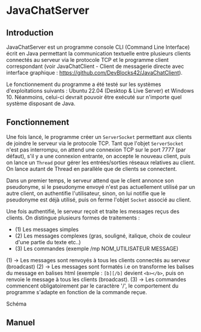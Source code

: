 # JavaChatServer

## Introduction
JavaChatServer est un programme console CLI (Command Line Interface) écrit en Java permettant la communication textuelle entre plusieurs clients connectés au serveur via le protocole TCP et le programme client correspondant (voir JavaChatClient - Client de messagerie directe avec interface graphique : https://github.com/DevBlocks42/JavaChatClient).

Le fonctionnement du programme a été testé sur les systèmes d'exploitations suivants : Ubuntu 22.04 (Desktop & Live Server) et Windows 10. Néanmoins, celui-ci devrait pouvoir être exécuté sur n'importe quel système disposant de Java.

## Fonctionnement

Une fois lancé, le programme créer un `ServerSocket` permettant aux clients de joindre le serveur via le protocole TCP. Tant que l'objet `ServerSocket` n'est pas interrompu, on attend une connexion TCP sur le port 7777 (par défaut), s'il y a une connexion entrante, on accepte le nouveau client, puis on lance un `Thread` pour gérer les entrées/sorties réseaux relatives au client. On lance autant de Thread en parallèle que de clients se connectent. 

Dans un premier temps, le serveur attend que le client annonce son pseudonyme, si le pseudonyme envoyé n'est pas actuellement utilisé par un autre client, on authentifie l'utilisateur, sinon, on lui notifie que le pseudonyme est déjà utilisé, puis on ferme l'objet `Socket` associé au client.

Une fois authentifié, le serveur reçoit et traite les messages reçus des clients. On distingue plusieurs formes de traitements : 
  - (1) Les messages simples 
  - (2) Les messages complexes (gras, souligné, italique, choix de couleur d'une partie du texte etc..) 
  - (3) Les commandes (exemple /mp NOM_UTILISATEUR MESSAGE)


(1) -> Les messages sont renvoyés à tous les clients connectés au serveur (broadcast)
(2) -> Les messages sont formatés i.e on transforme les balises du message en balises html (exemple : `[b][/b]` devient `<b></b>`, puis on renvoie le message à tous les clients (broadcast).
(3) -> Les commandes commencent obligatoirement par le caractère '/', le comportement du programme s'adapte en fonction de la commande reçue.

Schéma
<mxfile modified="2023-06-16T10:27:52.075Z" host="app.diagrams.net" agent="Mozilla/5.0 (X11; Ubuntu; Linux x86_64; rv:109.0) Gecko/20100101 Firefox/113.0" etag="B_TClrIC4MIVub1-MRxj" version="21.4.0" type="device">
  <diagram id="l8hXMBHkgcEJcSW0mbfh" name="Page-1">
    <mxGraphModel dx="1434" dy="771" grid="1" gridSize="10" guides="1" tooltips="1" connect="1" arrows="1" fold="1" page="1" pageScale="1" pageWidth="1169" pageHeight="827" math="0" shadow="0">
      <root>
        <mxCell id="0" />
        <mxCell id="1" parent="0" />
        <mxCell id="s5DcjVivYv2rXD6XcJxH-9" value="Serveur" style="shape=ext;double=1;rounded=0;whiteSpace=wrap;html=1;fillColor=#647687;fontColor=#ffffff;strokeColor=#314354;" vertex="1" parent="1">
          <mxGeometry x="430" y="180" width="320" height="70" as="geometry" />
        </mxCell>
        <mxCell id="s5DcjVivYv2rXD6XcJxH-10" value="&lt;div&gt;Entrées&lt;/div&gt;&lt;div&gt;&lt;br&gt;&lt;/div&gt;&lt;div&gt;&lt;br&gt;&lt;/div&gt;&lt;div&gt;&lt;br&gt;&lt;/div&gt;&lt;div&gt;&lt;br&gt;&lt;/div&gt;&lt;div&gt;Réception de &lt;br&gt;&lt;/div&gt;M&lt;sub&gt;1&lt;/sub&gt;" style="shape=ext;double=1;rounded=0;whiteSpace=wrap;html=1;" vertex="1" parent="1">
          <mxGeometry x="430" y="250" width="160" height="200" as="geometry" />
        </mxCell>
        <mxCell id="s5DcjVivYv2rXD6XcJxH-27" value="Client A + M&lt;sub&gt;1&lt;/sub&gt;" style="edgeStyle=none;rounded=0;orthogonalLoop=1;jettySize=auto;html=1;exitX=0.5;exitY=1;exitDx=0;exitDy=0;entryX=0.5;entryY=0;entryDx=0;entryDy=0;" edge="1" parent="1" source="s5DcjVivYv2rXD6XcJxH-12" target="s5DcjVivYv2rXD6XcJxH-13">
          <mxGeometry relative="1" as="geometry" />
        </mxCell>
        <mxCell id="s5DcjVivYv2rXD6XcJxH-28" value="Client A + M&lt;sub&gt;1&lt;/sub&gt;" style="edgeStyle=none;rounded=0;orthogonalLoop=1;jettySize=auto;html=1;exitX=0.5;exitY=1;exitDx=0;exitDy=0;entryX=0.5;entryY=0;entryDx=0;entryDy=0;" edge="1" parent="1" source="s5DcjVivYv2rXD6XcJxH-12" target="s5DcjVivYv2rXD6XcJxH-24">
          <mxGeometry relative="1" as="geometry" />
        </mxCell>
        <mxCell id="s5DcjVivYv2rXD6XcJxH-12" value="&lt;div&gt;Sorties&lt;/div&gt;&lt;div&gt;&lt;br&gt;&lt;/div&gt;&lt;div&gt;&lt;br&gt;&lt;/div&gt;&lt;div&gt;&lt;br&gt;&lt;/div&gt;&lt;div&gt;&lt;br&gt;&lt;/div&gt;&lt;div&gt;Diffusion de &lt;br&gt;&lt;/div&gt;M&lt;sub&gt;1&lt;/sub&gt;" style="shape=ext;double=1;rounded=0;whiteSpace=wrap;html=1;" vertex="1" parent="1">
          <mxGeometry x="590" y="250" width="160" height="200" as="geometry" />
        </mxCell>
        <mxCell id="s5DcjVivYv2rXD6XcJxH-25" style="edgeStyle=none;rounded=0;orthogonalLoop=1;jettySize=auto;html=1;exitX=0.5;exitY=0;exitDx=0;exitDy=0;entryX=0.5;entryY=1;entryDx=0;entryDy=0;" edge="1" parent="1" source="s5DcjVivYv2rXD6XcJxH-13" target="s5DcjVivYv2rXD6XcJxH-10">
          <mxGeometry relative="1" as="geometry" />
        </mxCell>
        <mxCell id="s5DcjVivYv2rXD6XcJxH-26" value="M&lt;sub&gt;1&lt;/sub&gt;" style="edgeLabel;html=1;align=center;verticalAlign=middle;resizable=0;points=[];" vertex="1" connectable="0" parent="s5DcjVivYv2rXD6XcJxH-25">
          <mxGeometry relative="1" as="geometry">
            <mxPoint as="offset" />
          </mxGeometry>
        </mxCell>
        <mxCell id="s5DcjVivYv2rXD6XcJxH-13" value="Client A" style="ellipse;whiteSpace=wrap;html=1;aspect=fixed;" vertex="1" parent="1">
          <mxGeometry x="480" y="740" width="60" height="60" as="geometry" />
        </mxCell>
        <mxCell id="s5DcjVivYv2rXD6XcJxH-24" value="Client B" style="ellipse;whiteSpace=wrap;html=1;aspect=fixed;" vertex="1" parent="1">
          <mxGeometry x="640" y="740" width="60" height="60" as="geometry" />
        </mxCell>
      </root>
    </mxGraphModel>
  </diagram>
</mxfile>



## Manuel


